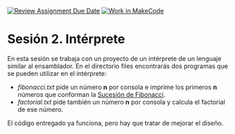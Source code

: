 [![Review Assignment Due Date](https://classroom.github.com/assets/deadline-readme-button-22041afd0340ce965d47ae6ef1cefeee28c7c493a6346c4f15d667ab976d596c.svg)](https://classroom.github.com/a/ERwboQQK)
[![Work in MakeCode](https://classroom.github.com/assets/work-in-make-code-8824cc13a1a3f34ffcd245c82f0ae96fdae6b7d554b6539aec3a03a70825519c.svg)](https://classroom.github.com/online_ide?assignment_repo_id=16066321&assignment_repo_type=AssignmentRepo)
# Sesión 2. Intérprete

En esta sesión se trabaja con un proyecto de un intérprete de un lenguaje similar al ensamblador. En el directorio files encontrarás dos programas que se pueden utilizar en el intérprete:
- *fibonacci.txt* pide un número **n** por consola e imprime los primeros **n** números que conforman la [Sucesión de Fibonacci](https://es.wikipedia.org/wiki/Sucesión_de_Fibonacci).
- *factorial.txt* pide también un número **n** por consola y calcula el factorial de ese número.

El código entregado ya funciona, pero hay que tratar de mejorar el diseño.